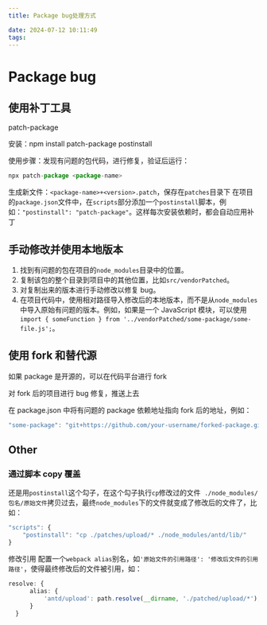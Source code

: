 ```yaml
---
title: Package bug处理方式

date: 2024-07-12 10:11:49
tags:
---
```


# Package bug

## 使用补丁工具

patch-package

安装：npm install patch-package postinstall

使用步骤：发现有问题的包代码，进行修复，验证后运行：

```typescript
npx patch-package <package-name>
```

生成新文件：`<package-name>+<version>.patch`，保存在`patches`目录下
在项目的`package.json`文件中，在`scripts`部分添加一个`postinstall`脚本，例如：`"postinstall": "patch-package"`。这样每次安装依赖时，都会自动应用补丁

## 手动修改并使用本地版本

1. 找到有问题的包在项目的`node_modules`目录中的位置。
2. 复制该包的整个目录到项目中的其他位置，比如`src/vendorPatched`。
3. 对复制出来的版本进行手动修改以修复 bug。
4. 在项目代码中，使用相对路径导入修改后的本地版本，而不是从`node_modules`中导入原始有问题的版本。例如，如果是一个 JavaScript 模块，可以使用`import { someFunction } from '../vendorPatched/some-package/some-file.js';`。

## 使用 fork 和替代源

如果 package 是开源的，可以在代码平台进行 fork

对 fork 后的项目进行 bug 修复，推送上去

在 package.json 中将有问题的 package 依赖地址指向 fork 后的地址，例如：

```typescript
"some-package": "git+https://github.com/your-username/forked-package.git"
```

## Other

### 通过脚本 copy 覆盖

还是用`postinstall`这个勾子，在这个勾子执行`cp`修改过的文件  `./node_modules/包名/原始文件`拷贝过去，最终`node_modules`下的文件就变成了修改后的文件了，比如：

```typescript
"scripts": {
    "postinstall": "cp ./patches/upload/* ./node_modules/antd/lib/"
}
```

修改引用
配置一个`webpack alias`别名，如`'原始文件的引用路径': '修改后文件的引用路径'`，使得最终修改后的文件被引用，如：

```typescript
resolve: {
      alias: {
          'antd/upload': path.resolve(__dirname, './patched/upload/*'),
      }
  }
```
